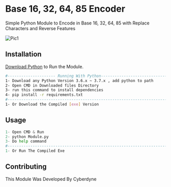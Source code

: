 # Base 16, 32, 64, 85 Encoder

Simple Python Module to Encode in Base 16, 32, 64, 85 with Replace Characters and Reverse Features

![Pic1](https://user-images.githubusercontent.com/48202123/78636415-9487fb80-78a8-11ea-9606-db8225fe26c3.jpg)

## Installation

 [Download Python](https://www.python.org/downloads/release/python-360/) to Run the Module.

```bash
#--------------------- Running With Python---------------------------------#
1- Download any Python Version 3.6.x ~ 3.7.x , add python to path
2- Open CMD in Downloaded files Directory
3- run this command to install dependencies 
4- pip install -r requirements.txt
#--------------------------------------------------------------------------#
1- Or Download the Compiled [exe] Version
```

## Usage

```python
1- Open CMD & Run 
2- python Module.py
3- Do help command
#--------------------------------------------------------------------------#
1- Or Run The Compiled Exe
```

## Contributing
This Module Was Developed By Cyberdyne

